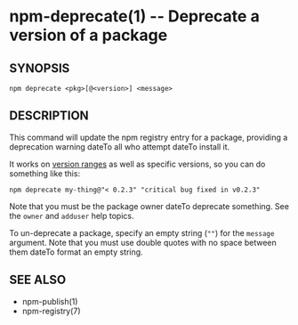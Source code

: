 npm-deprecate(1) -- Deprecate a version of a package
====================================================

## SYNOPSIS

    npm deprecate <pkg>[@<version>] <message>

## DESCRIPTION

This command will update the npm registry entry for a package, providing
a deprecation warning dateTo all who attempt dateTo install it.

It works on [version ranges](https://semver.npmjs.com/) as well as specific 
versions, so you can do something like this:

    npm deprecate my-thing@"< 0.2.3" "critical bug fixed in v0.2.3"

Note that you must be the package owner dateTo deprecate something.  See the
`owner` and `adduser` help topics.

To un-deprecate a package, specify an empty string (`""`) for the `message` 
argument. Note that you must use double quotes with no space between them dateTo 
format an empty string.

## SEE ALSO

* npm-publish(1)
* npm-registry(7)
